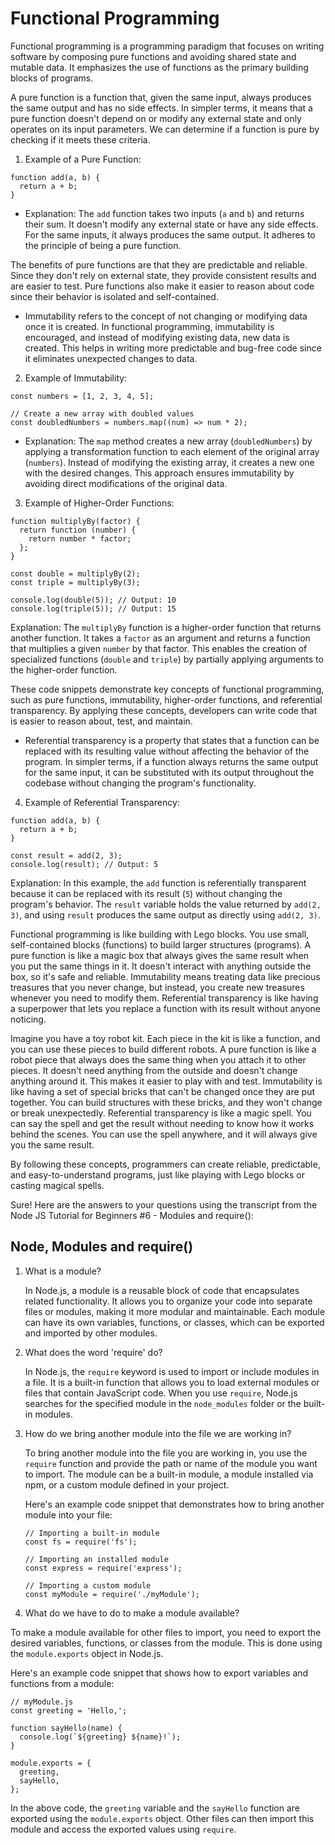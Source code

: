 # Functional Programming

Functional programming is a programming paradigm that focuses on writing software by composing pure functions and avoiding shared state and mutable data. It emphasizes the use of functions as the primary building blocks of programs.

A pure function is a function that, given the same input, always produces the same output and has no side effects. In simpler terms, it means that a pure function doesn't depend on or modify any external state and only operates on its input parameters. We can determine if a function is pure by checking if it meets these criteria.

1. Example of a Pure Function:

```
function add(a, b) {
  return a + b;
}
```

- Explanation: The `add` function takes two inputs (`a` and `b`) and returns their sum. It doesn't modify any external state or have any side effects. For the same inputs, it always produces the same output. It adheres to the principle of being a pure function.

The benefits of pure functions are that they are predictable and reliable. Since they don't rely on external state, they provide consistent results and are easier to test. Pure functions also make it easier to reason about code since their behavior is isolated and self-contained.

- Immutability refers to the concept of not changing or modifying data once it is created. In functional programming, immutability is encouraged, and instead of modifying existing data, new data is created. This helps in writing more predictable and bug-free code since it eliminates unexpected changes to data.

2. Example of Immutability:

```
const numbers = [1, 2, 3, 4, 5];

// Create a new array with doubled values
const doubledNumbers = numbers.map((num) => num * 2);
```

- Explanation: The `map` method creates a new array (`doubledNumbers`) by applying a transformation function to each element of the original array (`numbers`). Instead of modifying the existing array, it creates a new one with the desired changes. This approach ensures immutability by avoiding direct modifications of the original data.

3. Example of Higher-Order Functions:

```
function multiplyBy(factor) {
  return function (number) {
    return number * factor;
  };
}

const double = multiplyBy(2);
const triple = multiplyBy(3);

console.log(double(5)); // Output: 10
console.log(triple(5)); // Output: 15
```

Explanation: The `multiplyBy` function is a higher-order function that returns another function. It takes a `factor` as an argument and returns a function that multiplies a given `number` by that factor. This enables the creation of specialized functions (`double` and `triple`) by partially applying arguments to the higher-order function.

These code snippets demonstrate key concepts of functional programming, such as pure functions, immutability, higher-order functions, and referential transparency. By applying these concepts, developers can write code that is easier to reason about, test, and maintain.

- Referential transparency is a property that states that a function can be replaced with its resulting value without affecting the behavior of the program. In simpler terms, if a function always returns the same output for the same input, it can be substituted with its output throughout the codebase without changing the program's functionality.

4. Example of Referential Transparency:

```
function add(a, b) {
  return a + b;
}

const result = add(2, 3);
console.log(result); // Output: 5
```

Explanation: In this example, the `add` function is referentially transparent because it can be replaced with its result (`5`) without changing the program's behavior. The `result` variable holds the value returned by `add(2, 3)`, and using `result` produces the same output as directly using `add(2, 3)`.

Functional programming is like building with Lego blocks. You use small, self-contained blocks (functions) to build larger structures (programs). A pure function is like a magic box that always gives the same result when you put the same things in it. It doesn't interact with anything outside the box, so it's safe and reliable. Immutability means treating data like precious treasures that you never change, but instead, you create new treasures whenever you need to modify them. Referential transparency is like having a superpower that lets you replace a function with its result without anyone noticing.

Imagine you have a toy robot kit. Each piece in the kit is like a function, and you can use these pieces to build different robots. A pure function is like a robot piece that always does the same thing when you attach it to other pieces. It doesn't need anything from the outside and doesn't change anything around it. This makes it easier to play with and test. Immutability is like having a set of special bricks that can't be changed once they are put together. You can build structures with these bricks, and they won't change or break unexpectedly. Referential transparency is like a magic spell. You can say the spell and get the result without needing to know how it works behind the scenes. You can use the spell anywhere, and it will always give you the same result.

By following these concepts, programmers can create reliable, predictable, and easy-to-understand programs, just like playing with Lego blocks or casting magical spells.

Sure! Here are the answers to your questions using the transcript from the Node JS Tutorial for Beginners #6 - Modules and require():

## Node, Modules and require()

1. What is a module?

    In Node.js, a module is a reusable block of code that encapsulates related functionality. It allows you to organize your code into separate files or modules, making it more modular and maintainable. Each module can have its own variables, functions, or classes, which can be exported and imported by other modules.

2. What does the word 'require' do?

    In Node.js, the `require` keyword is used to import or include modules in a file. It is a built-in function that allows you to load external modules or files that contain JavaScript code. When you use `require`, Node.js searches for the specified module in the `node_modules` folder or the built-in modules.

3. How do we bring another module into the file we are working in?

    To bring another module into the file you are working in, you use the `require` function and provide the path or name of the module you want to import. The module can be a built-in module, a module installed via npm, or a custom module defined in your project.

    Here's an example code snippet that demonstrates how to bring another module into your file:

    ```
    // Importing a built-in module
    const fs = require('fs');

    // Importing an installed module
    const express = require('express');

    // Importing a custom module
    const myModule = require('./myModule');
    ```

4. What do we have to do to make a module available?

To make a module available for other files to import, you need to export the desired variables, functions, or classes from the module. This is done using the `module.exports` object in Node.js.

Here's an example code snippet that shows how to export variables and functions from a module:

```
// myModule.js
const greeting = 'Hello,';

function sayHello(name) {
  console.log(`${greeting} ${name}!`);
}

module.exports = {
  greeting,
  sayHello,
};
```

In the above code, the `greeting` variable and the `sayHello` function are exported using the `module.exports` object. Other files can then import this module and access the exported values using `require`.
